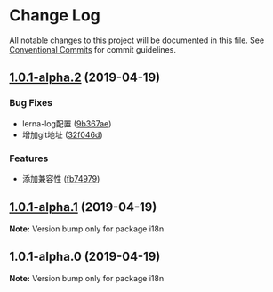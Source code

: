 # Change Log

All notable changes to this project will be documented in this file.
See [Conventional Commits](https://conventionalcommits.org) for commit guidelines.

## [1.0.1-alpha.2](https://github.com/Kuaizi-co/i18n/compare/v1.0.1-alpha.1...v1.0.1-alpha.2) (2019-04-19)


### Bug Fixes

* lerna-log配置 ([9b367ae](https://github.com/Kuaizi-co/i18n/commit/9b367ae))
* 增加git地址 ([32f046d](https://github.com/Kuaizi-co/i18n/commit/32f046d))


### Features

* 添加兼容性 ([fb74979](https://github.com/Kuaizi-co/i18n/commit/fb74979))






## [1.0.1-alpha.1](https://github.com/Kuaizi-co/i18n/compare/v1.0.1-alpha.0...v1.0.1-alpha.1) (2019-04-19)

**Note:** Version bump only for package i18n





## 1.0.1-alpha.0 (2019-04-19)

**Note:** Version bump only for package i18n

